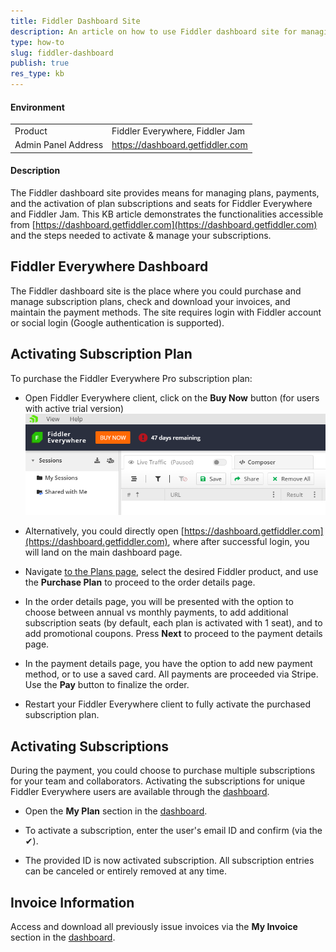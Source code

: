 ```yaml
---
title: Fiddler Dashboard Site
description: An article on how to use Fiddler dashboard site for managing plans and subscriptions for Fiddler Everywhere and Fiddler Jam
type: how-to
slug: fiddler-dashboard
publish: true
res_type: kb
---
```



#### Environment

|   |   |
|---|---|
| Product | Fiddler Everywhere, Fiddler Jam |
| Admin Panel Address | https://dashboard.getfiddler.com  |

#### Description

The Fiddler dashboard site provides means for managing plans, payments, and the activation of plan subscriptions and seats for Fiddler Everywhere and Fiddler Jam. This KB article demonstrates the functionalities accessible from [https://dashboard.getfiddler.com](https://dashboard.getfiddler.com) and the steps needed to activate & manage your subscriptions.


## Fiddler Everywhere Dashboard

The Fiddler dashboard site is the place where you could purchase and manage subscription plans, check and download your invoices, and maintain the payment methods. The site requires login with Fiddler account or social login (Google authentication is supported).


## Activating Subscription Plan

To purchase the Fiddler Everywhere Pro subscription plan:

- Open Fiddler Everywhere client, click on the **Buy Now** button (for users with active trial version)
    ![Buy Fiddler Everywhere Pro subscription plan](../images/kb/dashboard/dash-001.png)

- Alternatively, you could directly open [https://dashboard.getfiddler.com](https://dashboard.getfiddler.com), where after successful login, you will land on the main dashboard page.

- Navigate [to the Plans page](https://dashboard.getfiddler.be/plans), select the desired Fiddler product, and use the **Purchase Plan** to proceed to the order details page.

- In the order details page, you will be presented with the option to choose between annual vs monthly payments, to add additional subscription seats (by default, each plan is activated with 1 seat), and to add promotional coupons. Press **Next** to proceed to the payment details page.

- In the payment details page, you have the option to add new payment method, or to use a saved card. All payments are proceeded via Stripe. Use the **Pay** button to finalize the order.

- Restart your Fiddler Everywhere client to fully activate the purchased subscription plan.


## Activating Subscriptions

During the payment, you could choose to purchase multiple subscriptions for your team and collaborators. Activating the subscriptions for unique Fiddler Everywhere users are available through the [dashboard](https://dashboard.getfiddler.com/myaccount).

- Open the **My Plan** section in the [dashboard](https://dashboard.getfiddler.com/myaccount).

- To activate a subscription, enter the user's email ID and confirm (via the &#10004;).


- The provided ID is now activated subscription. All subscription entries can be canceled or entirely removed at any time.

## Invoice Information

Access and download all previously issue invoices via the **My Invoice** section in the [dashboard](https://dashboard.getfiddler.com/myaccount).


